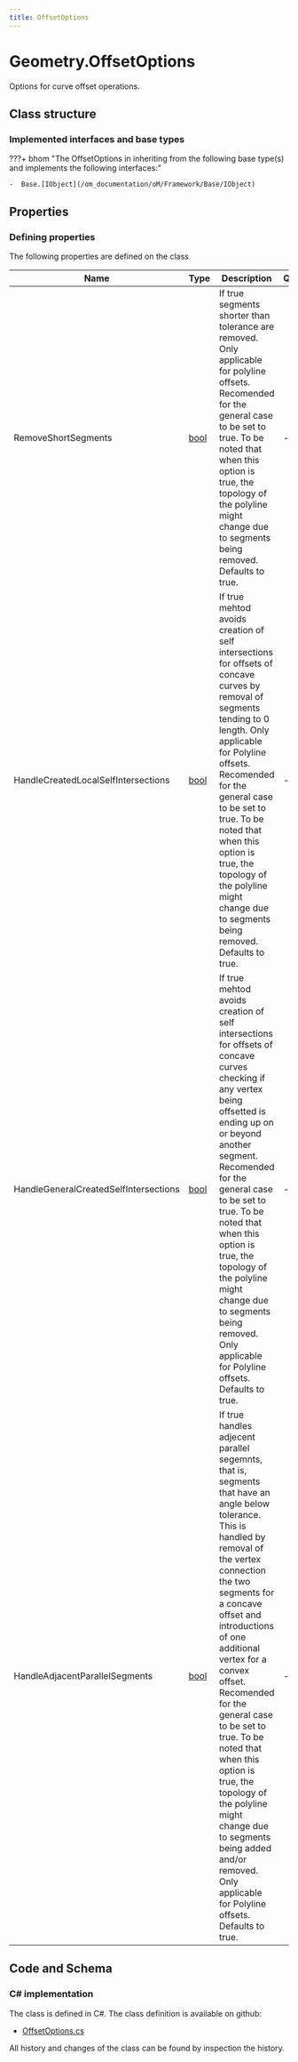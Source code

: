 ```yaml
---
title: OffsetOptions
---
```


# Geometry.OffsetOptions

Options for curve offset operations.

## Class structure

### Implemented interfaces and base types

???+ bhom "The OffsetOptions in inheriting from the following base type(s) and implements the following interfaces:"

    -  Base.[IObject](/om_documentation/oM/Framework/Base/IObject)


## Properties



### Defining properties

The following properties are defined on the class

| Name             | Type             | Description      | Quantity         |
|------------------|------------------|------------------|------------------|
| RemoveShortSegments | [bool](https://learn.microsoft.com/en-us/dotnet/api/System.Boolean?view=netstandard-2.0) | If true segments shorter than tolerance are removed. Only applicable for polyline offsets. Recomended for the general case to be set to true. To be noted that when this option is true, the topology of the polyline might change due to segments being removed. Defaults to true. | - |
| HandleCreatedLocalSelfIntersections | [bool](https://learn.microsoft.com/en-us/dotnet/api/System.Boolean?view=netstandard-2.0) | If true mehtod avoids creation of self intersections for offsets of concave curves by removal of segments tending to 0 length. Only applicable for Polyline offsets. Recomended for the general case to be set to true. To be noted that when this option is true, the topology of the polyline might change due to segments being removed. Defaults to true. | - |
| HandleGeneralCreatedSelfIntersections | [bool](https://learn.microsoft.com/en-us/dotnet/api/System.Boolean?view=netstandard-2.0) | If true mehtod avoids creation of self intersections for offsets of concave curves checking if any vertex being offsetted is ending up on or beyond another segment. Recomended for the general case to be set to true. To be noted that when this option is true, the topology of the polyline might change due to segments being removed. Only applicable for Polyline offsets. Defaults to true. | - |
| HandleAdjacentParallelSegments | [bool](https://learn.microsoft.com/en-us/dotnet/api/System.Boolean?view=netstandard-2.0) | If true handles adjecent parallel segemnts, that is, segments that have an angle below tolerance. This is handled by removal of the vertex connection the two segments for a concave offset and introductions of one additional vertex for a convex offset. Recomended for the general case to be set to true. To be noted that when this option is true, the topology of the polyline might change due to segments being added and/or removed. Only applicable for Polyline offsets. Defaults to true. | - |


## Code and Schema

### C# implementation

The class is defined in C#. The class definition is available on github:

- [OffsetOptions.cs](https://github.com/BHoM/BHoM/blob/develop/Geometry_oM/Misc/OffsetOptions.cs)

All history and changes of the class can be found by inspection the history.
